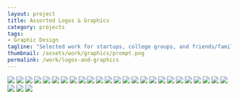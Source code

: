 ```yaml
---
layout: project
title: Assorted Logos & Graphics
category: projects
tags:
- Graphic Design
tagline: "Selected work for startups, college groups, and friends/family."
thumbnail: /assets/work/graphics/prompt.png
permalink: /work/logos-and-graphics
---
```


[![](/assets/work/graphics/loops.png)](/assets/work/graphics/loops.png)
[![](/assets/work/graphics/530.png)](/assets/work/graphics/530.png)
[![](/assets/work/graphics/trakpak.png)](/assets/work/graphics/trakpak.png)
[![](/assets/work/graphics/llama.png)](/assets/work/graphics/llama.png)
[![](/assets/work/graphics/quincy01.png)](/assets/work/graphics/quincy01.png)
[![](/assets/work/graphics/quincy02.png)](/assets/work/graphics/quincy02.png)
[![](/assets/work/graphics/floops01.png)](/assets/work/graphics/floops01.png)
[![](/assets/work/graphics/floops02.png)](/assets/work/graphics/floops02.png)
[![](/assets/work/graphics/campuspulse.png)](/assets/work/graphics/campuspulse.png)
[![](/assets/work/graphics/yip.png)](/assets/work/graphics/yip.png)
[![](/assets/work/graphics/beaver01.png)](/assets/work/graphics/beaver01.png)
[![](/assets/work/graphics/beaver02.png)](/assets/work/graphics/beaver02.png)
[![](/assets/work/graphics/prompt.png)](/assets/work/graphics/prompt.png)
[![](/assets/work/graphics/trump.png)](/assets/work/graphics/trump.png)
[![](/assets/work/graphics/bowell.png)](/assets/work/graphics/bowell.png)
[![](/assets/work/graphics/hoot.png)](/assets/work/graphics/hoot.png)
[![](/assets/work/graphics/rex.png)](/assets/work/graphics/rex.png)
[![](/assets/work/graphics/triomi.png)](/assets/work/graphics/triomi.png)
[![](/assets/work/graphics/tryna01.png)](/assets/work/graphics/tryna01.png)
[![](/assets/work/graphics/tryna02.png)](/assets/work/graphics/tryna02.png)
[![](/assets/work/graphics/greenbay01.png)](/assets/work/graphics/greenbay01.png)
[![](/assets/work/graphics/greenbay02.png)](/assets/work/graphics/greenbay02.png)
[![](/assets/work/graphics/boston2024.png)](/assets/work/graphics/boston2024.png)
[![](/assets/work/graphics/clearinghouse.png)](/assets/work/graphics/clearinghouse.png)
[![](/assets/work/graphics/myseer.png)](/assets/work/graphics/myseer.png)
[![](/assets/work/graphics/agora.png)](/assets/work/graphics/agora.png)
[![](/assets/work/graphics/youthunion.png)](/assets/work/graphics/youthunion.png)
[![](/assets/work/graphics/birddog02.png)](/assets/work/graphics/birddog02.png)
